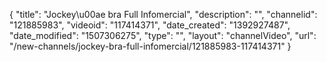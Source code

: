 {
    "title": "Jockey\u00ae bra Full Infomercial",
    "description": "",
    "channelid": "121885983",
    "videoid": "117414371",
    "date_created": "1392927487",
    "date_modified": "1507306275",
    "type": "",
    "layout": "channelVideo",
    "url": "\/new-channels\/jockey-bra-full-infomercial\/121885983-117414371"
}